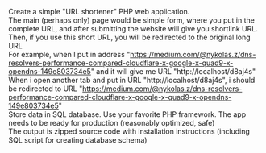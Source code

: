 Create a simple "URL shortener" PHP web application.   
The main (perhaps only) page would be simple form, where you put in the complete URL, 
and after submitting the website will give you shortlink URL. 
Then, if you use this short URL, you will be redirected to the original long URL   
For example, when I put in address 
"https://medium.com/@nykolas.z/dns-resolvers-performance-compared-cloudflare-x-google-x-quad9-x-opendns-149e803734e5" 
and it will give me URL "http://localhost/d8aj4s"  
When i open another tab and put in URL 
"http://localhost/d8aj4s", i should be redirected to URL 
"https://medium.com/@nykolas.z/dns-resolvers-performance-compared-cloudflare-x-google-x-quad9-x-opendns-149e803734e5"   
Store data in SQL database. Use your favorite PHP framework. The app needs to be ready for production (reasonably optimized, safe)   
The output is zipped source code with installation instructions (including SQL script for creating database schema)
